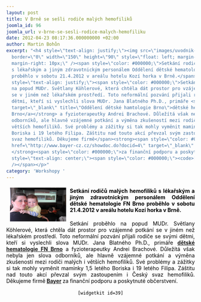 ```yaml
---
layout: post
title: V Brně se sešli rodiče malých hemofiliků
joomla_id: 96
joomla_url: v-brne-se-sesli-rodice-malych-hemofiliku
date: 2012-04-23 08:17:36.000000000 +02:00
author: Martin Bohůn
excerpt: "<h4 style=\"text-align: justify;\"><img src=\"images/uvodnik-clanku-foto/kozi_horka.jpg\"
  border=\"0\" width=\"150\" height=\"90\" style=\"float: left; margin-left: 10px;
  margin-right: 10px;\" /><span style=\"color: #000000;\">Setkání rodičů malých hemofiliků
  s lékařským a jiným zdravotnickým personálem Oddělení dětské hematologie FN Brno
  proběhlo v sobotu 21.4.2012 v areálu hotelu Kozí horka v Brně.</span></h4>\r\n<p
  style=\"text-align: justify;\"><span style=\"color: #000000;\">Setkání proběhlo
  na popud MUDr. Světlany Köhlerové, která chtěla dát prostor pro vzájemné potkání
  se v jiném než lékařském prostředí. Toto neformální pozvání přijali rodiče se svými
  dětmi, kteří si vyslechli slova MUDr. Jana Blatného Ph.D., primáře <strong><a href=\"http://www.fnbrno.cz/oddeleni-detske-hematologie/k1473\"
  target=\"_blank\" title=\"Oddělení dětské hamtologie Brno\">dětské hematologie FN
  Brno</a></strong> a fyzioterapeutky Andrei Brachové. Důležítá však nebyla jen slova
  odborníků, ale hlavně vzájemné potkání a výměna zkušeností mezi rodiči malých i
  větších hemofiliků. Své problémy a zážitky si tak mohly vyměnit maminky 1,5 letého
  Boriska i 19 letého Filipa. Záštitu nad touto akcí převzal svým zastoupením i Český
  svaz hemofiliků. Děkujeme firmě</span><strong><span style=\"color: #000000;\"> <a
  href=\"http://www.bayer-cz.cz/showdoc.do?docid=4\" target=\"_blank\" title=\"Bayer\">Bayer</a></span>
  </strong><span style=\"color: #000000;\">za finanční podporu a poskytnuté občerstvení.</span></p>\r\n<p
  style=\"text-align: center;\"><span style=\"color: #000000;\"><code>[widgetkit id=39]</code><br
  /></span></p>"
category: 'Workshopy '
---
```

<h4 style="text-align: justify;"><img src="images/uvodnik-clanku-foto/kozi_horka.jpg" border="0" width="150" height="90" style="float: left; margin-left: 10px; margin-right: 10px;" /><span style="color: #000000;">Setkání rodičů malých hemofiliků s lékařským a jiným zdravotnickým personálem Oddělení dětské hematologie FN Brno proběhlo v sobotu 21.4.2012 v areálu hotelu Kozí horka v Brně.</span></h4>

<p style="text-align: justify;"><span style="color: #000000;">Setkání proběhlo na popud MUDr. Světlany Köhlerové, která chtěla dát prostor pro vzájemné potkání se v jiném než lékařském prostředí. Toto neformální pozvání přijali rodiče se svými dětmi, kteří si vyslechli slova MUDr. Jana Blatného Ph.D., primáře <strong><a href="http://www.fnbrno.cz/oddeleni-detske-hematologie/k1473" target="_blank" title="Oddělení dětské hamtologie Brno">dětské hematologie FN Brno</a></strong> a fyzioterapeutky Andrei Brachové. Důležítá však nebyla jen slova odborníků, ale hlavně vzájemné potkání a výměna zkušeností mezi rodiči malých i větších hemofiliků. Své problémy a zážitky si tak mohly vyměnit maminky 1,5 letého Boriska i 19 letého Filipa. Záštitu nad touto akcí převzal svým zastoupením i Český svaz hemofiliků. Děkujeme firmě</span><strong><span style="color: #000000;"> <a href="http://www.bayer-cz.cz/showdoc.do?docid=4" target="_blank" title="Bayer">Bayer</a></span> </strong><span style="color: #000000;">za finanční podporu a poskytnuté občerstvení.</span></p>

<p style="text-align: center;"><span style="color: #000000;"><code>[widgetkit id=39]</code><br /></span></p>

